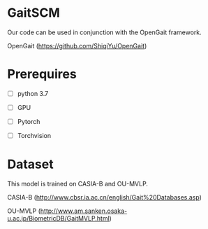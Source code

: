 # GaitSCM
Our code can be used in conjunction with the OpenGait framework.

OpenGait (https://github.com/ShiqiYu/OpenGait)

# Prerequires
*[ ] python 3.7
*[ ] GPU
*[ ] Pytorch
*[ ] Torchvision


# Dataset
This model is trained on CASIA-B and OU-MVLP.

CASIA-B (http://www.cbsr.ia.ac.cn/english/Gait%20Databases.asp)

OU-MVLP (http://www.am.sanken.osaka-u.ac.jp/BiometricDB/GaitMVLP.html)
